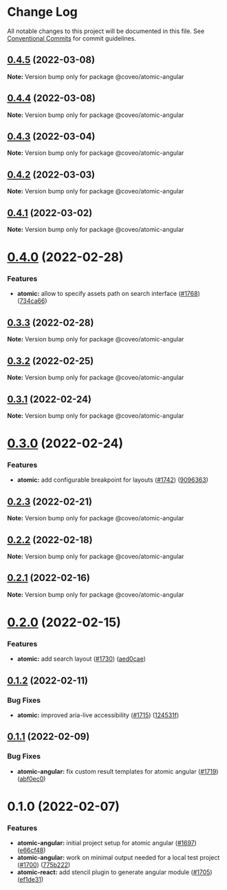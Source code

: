 # Change Log

All notable changes to this project will be documented in this file.
See [Conventional Commits](https://conventionalcommits.org) for commit guidelines.

## [0.4.5](https://github.com/coveo/ui-kit/compare/@coveo/atomic-angular@0.4.4...@coveo/atomic-angular@0.4.5) (2022-03-08)

**Note:** Version bump only for package @coveo/atomic-angular





## [0.4.4](https://github.com/coveo/ui-kit/compare/@coveo/atomic-angular@0.4.3...@coveo/atomic-angular@0.4.4) (2022-03-08)

**Note:** Version bump only for package @coveo/atomic-angular





## [0.4.3](https://github.com/coveo/ui-kit/compare/@coveo/atomic-angular@0.4.2...@coveo/atomic-angular@0.4.3) (2022-03-04)

**Note:** Version bump only for package @coveo/atomic-angular





## [0.4.2](https://github.com/coveo/ui-kit/compare/@coveo/atomic-angular@0.4.1...@coveo/atomic-angular@0.4.2) (2022-03-03)

**Note:** Version bump only for package @coveo/atomic-angular





## [0.4.1](https://github.com/coveo/ui-kit/compare/@coveo/atomic-angular@0.4.0...@coveo/atomic-angular@0.4.1) (2022-03-02)

**Note:** Version bump only for package @coveo/atomic-angular





# [0.4.0](https://github.com/coveo/ui-kit/compare/@coveo/atomic-angular@0.3.3...@coveo/atomic-angular@0.4.0) (2022-02-28)


### Features

* **atomic:** allow to specify assets path on search interface ([#1768](https://github.com/coveo/ui-kit/issues/1768)) ([734ca66](https://github.com/coveo/ui-kit/commit/734ca668f9fbb86bb92bce03bf3da528f9b08f6a))





## [0.3.3](https://github.com/coveo/ui-kit/compare/@coveo/atomic-angular@0.3.2...@coveo/atomic-angular@0.3.3) (2022-02-28)

**Note:** Version bump only for package @coveo/atomic-angular





## [0.3.2](https://github.com/coveo/ui-kit/compare/@coveo/atomic-angular@0.3.1...@coveo/atomic-angular@0.3.2) (2022-02-25)

**Note:** Version bump only for package @coveo/atomic-angular





## [0.3.1](https://github.com/coveo/ui-kit/compare/@coveo/atomic-angular@0.3.0...@coveo/atomic-angular@0.3.1) (2022-02-24)

**Note:** Version bump only for package @coveo/atomic-angular





# [0.3.0](https://github.com/coveo/ui-kit/compare/@coveo/atomic-angular@0.2.3...@coveo/atomic-angular@0.3.0) (2022-02-24)


### Features

* **atomic:** add configurable breakpoint for layouts ([#1742](https://github.com/coveo/ui-kit/issues/1742)) ([9096363](https://github.com/coveo/ui-kit/commit/9096363c13d0d44e73a8ae2923bd28b20667b2b4))





## [0.2.3](https://github.com/coveo/ui-kit/compare/@coveo/atomic-angular@0.2.2...@coveo/atomic-angular@0.2.3) (2022-02-21)

**Note:** Version bump only for package @coveo/atomic-angular





## [0.2.2](https://github.com/coveo/ui-kit/compare/@coveo/atomic-angular@0.2.1...@coveo/atomic-angular@0.2.2) (2022-02-18)

**Note:** Version bump only for package @coveo/atomic-angular





## [0.2.1](https://github.com/coveo/ui-kit/compare/@coveo/atomic-angular@0.2.0...@coveo/atomic-angular@0.2.1) (2022-02-16)

**Note:** Version bump only for package @coveo/atomic-angular





# [0.2.0](https://github.com/coveo/ui-kit/compare/@coveo/atomic-angular@0.1.2...@coveo/atomic-angular@0.2.0) (2022-02-15)


### Features

* **atomic:** add search layout ([#1730](https://github.com/coveo/ui-kit/issues/1730)) ([aed0cae](https://github.com/coveo/ui-kit/commit/aed0caea993016ed90b941c377ccd52895146246))





## [0.1.2](https://github.com/coveo/ui-kit/compare/@coveo/atomic-angular@0.1.1...@coveo/atomic-angular@0.1.2) (2022-02-11)


### Bug Fixes

* **atomic:** improved aria-live accessibility ([#1715](https://github.com/coveo/ui-kit/issues/1715)) ([124531f](https://github.com/coveo/ui-kit/commit/124531f9325e81b1e0856001f4ec4b1bc2ce8664))





## [0.1.1](https://github.com/coveo/ui-kit/compare/@coveo/atomic-angular@0.1.0...@coveo/atomic-angular@0.1.1) (2022-02-09)


### Bug Fixes

* **atomic-angular:** fix custom result templates for atomic angular ([#1719](https://github.com/coveo/ui-kit/issues/1719)) ([abf0ec0](https://github.com/coveo/ui-kit/commit/abf0ec0793142a596a6660f5128d1c82a0b8063d))





# 0.1.0 (2022-02-07)


### Features

* **atomic-angular:** initial project setup for atomic angular  ([#1697](https://github.com/coveo/ui-kit/issues/1697)) ([e66cf48](https://github.com/coveo/ui-kit/commit/e66cf488161217bca1fadcfbf08d6be112e9aa8c))
* **atomic-angular:** work on minimal output needed for a local test project ([#1700](https://github.com/coveo/ui-kit/issues/1700)) ([775b222](https://github.com/coveo/ui-kit/commit/775b22288a36588737e0cf2a939ce74ce5e6db21))
* **atomic-react:** add stencil plugin to generate angular module ([#1705](https://github.com/coveo/ui-kit/issues/1705)) ([ef1de31](https://github.com/coveo/ui-kit/commit/ef1de314e46172432c31e19cf760da33bb6606c9))
